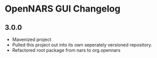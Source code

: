 # OpenNARS GUI Changelog

## 3.0.0

* Mavenized project
* Pulled this project out into its own seperately versioned repository.
* Refactored root package from nars to org.opennars


